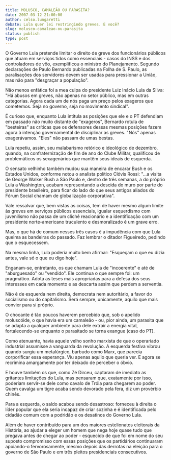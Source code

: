 ```yaml
---
title: MOLUSCO, CAMALEÃO OU PARASITA?
date: 2007-03-12 21:00:00
author: celso.lungaretti
debate: Lula quer lei restringindo greves. E você?
slug: molusco-camaleao-ou-parasita
status: publish 
type: post
---
```


O Governo Lula pretende limitar o direito de greve dos funcionários públicos que atuam em serviços tidos como essenciais - casos do INSS e dos controladores de vôo, exemplificou o ministro do Planejamento. Segundo declarações de Paulo Bernardo publicadas na Folha de S. Paulo, as paralisações dos servidores devem ser usadas para pressionar a União, mas não para "desgraçar a população".  

  

Não menos enfática foi a mea culpa do presidente Luiz Inácio Lula da Silva: "Há abusos em greves, não apenas no setor público, mas em outras categorias. Agora cada um de nós paga um preço pelos exageros que cometemos. Seja no governo, seja no movimento sindical".  

  

É curioso que, enquanto Lula intitula as posições que ele e o PT defendiam em passado não muito distante de "exageros", Bernardo rotula de "besteiras" as críticas que os defensores dessas mesmas posições fazem agora à intenção governamental de disciplinar as greves. "Nós" apenas exagerávamos. "Eles" não passam de umas bestas.  

  

Lula repetiu, assim, seu malabarismo retórico e ideológico de dezembro, quando, na confraternização de fim de ano do Clube Militar, qualificou de problemáticos os sexagenários que mantêm seus ideais de esquerda.   

  

O sensato velhinho também mudou sua maneira de encarar Bush e os Estados Unidos, conforme notou o analista político Clóvis Rossi: "...a visita de George Walker Bush a São Paulo e, dentro de três semanas, a do próprio Lula a Washington, acabam representando a descida do muro por parte do presidente brasileiro, para ficar do lado do que seus antigos aliados do Fórum Social chamam de globalização corporativa".  

  

Vale ressalvar que, bem vistas as coisas, tem de haver mesmo algum limite às greves em serviços públicos essenciais, igualar esquerdismo com juvenilismo não passa de um clichê reacionário e a identificação com um presidente norte-americano truculento e desmoralizado é um grave erro.  

  

Mas, o que há de comum nesses três casos é a impudência com que Lula queima as bandeiras do passado. Faz lembrar o ditador Figueiredo, pedindo que o esquecessem.   

  

Na mesma linha, Lula poderia muito bem afirmar: "Esqueçam o que eu dizia antes, vale só o que eu digo hoje".   

  

Enganam-se, entretanto, os que chamam Lula de "incoerente" e até de "aburguesado" ou "vendido". Ele continua o que sempre foi: um pragmático. Adota as teses mais apropriadas para a defesa dos seus interesses em cada momento e as descarta assim que perdem a serventia.   

  

Não é de esquerda nem direita, democrata nem autoritário, a favor do socialismo ou do capitalismo. Será sempre, unicamente, aquilo que mais convier para si próprio.   

  

O chocante é tão poucos haverem percebido que, sob o apelido moluscóide, o que havia era um camaleão - ou, pior ainda, um parasita que se adapta a qualquer ambiente para dele extrair a energia vital, fortalecendo-se enquanto o parasitado se torna exangue (caso do PT).  

  

Como atenuante, havia aquele velho sonho marxista de que o operariado industrial assumisse a vanguarda da revolução. A esquerda festiva vibrou quando surgiu um metalúrgico, barbudo como Marx, que parecia corporificar essa esperança. Viu apenas aquilo que queria ver. E agora se recrimina amargamente por ter deixado de perceber o óbvio.  

  

E houve também os que, como Zé Dirceu, captaram de imediato as gritantes limitações do Lula, mas pensaram que, exatamente por isso, poderiam servir-se dele como cavalo de Tróia para chegarem ao poder. Quem cavalga um tigre acaba sendo devorado pela fera, diz um provérbio chinês.  

  

Para a esquerda, o saldo acabou sendo desastroso: forneceu à direita o líder popular que ela seria incapaz de criar sozinha e é identificada pelo cidadão comum com a podridão e os desatinos do Governo Lula.   

  

Além de haver contribuído para um dos maiores estelionatos eleitorais da História, ao ajudar a eleger um homem que nega hoje quase tudo que pregava antes de chegar ao poder - esquecido de que foi em nome do seu suposto compromisso com essas posições que os partidários continuaram apoiando-o fervorosamente, mesmo depois das derrotas na eleição para o governo de São Paulo e em três pleitos presidenciais consecutivos.  

  

  

  

  

  

  

  

  

  

  

  

  

  

  

  

  

